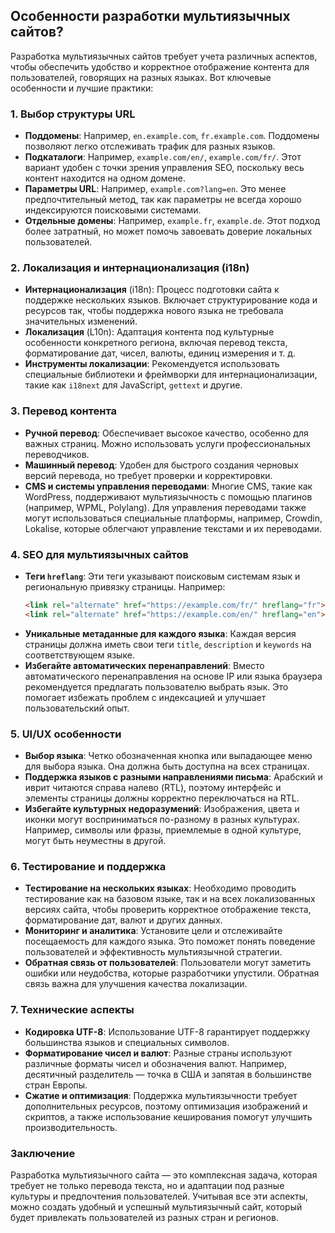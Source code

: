 ## Особенности разработки мультиязычных сайтов?

Разработка мультиязычных сайтов требует учета различных аспектов, чтобы обеспечить удобство и корректное отображение контента для пользователей, говорящих на разных языках. Вот ключевые особенности и лучшие практики:

### 1. **Выбор структуры URL**
   - **Поддомены**: Например, `en.example.com`, `fr.example.com`. Поддомены позволяют легко отслеживать трафик для разных языков.
   - **Подкаталоги**: Например, `example.com/en/`, `example.com/fr/`. Этот вариант удобен с точки зрения управления SEO, поскольку весь контент находится на одном домене.
   - **Параметры URL**: Например, `example.com?lang=en`. Это менее предпочтительный метод, так как параметры не всегда хорошо индексируются поисковыми системами.
   - **Отдельные домены**: Например, `example.fr`, `example.de`. Этот подход более затратный, но может помочь завоевать доверие локальных пользователей.

### 2. **Локализация и интернационализация (i18n)**
   - **Интернационализация** (i18n): Процесс подготовки сайта к поддержке нескольких языков. Включает структурирование кода и ресурсов так, чтобы поддержка нового языка не требовала значительных изменений.
   - **Локализация** (L10n): Адаптация контента под культурные особенности конкретного региона, включая перевод текста, форматирование дат, чисел, валюты, единиц измерения и т. д.
   - **Инструменты локализации**: Рекомендуется использовать специальные библиотеки и фреймворки для интернационализации, такие как `i18next` для JavaScript, `gettext` и другие.

### 3. **Перевод контента**
   - **Ручной перевод**: Обеспечивает высокое качество, особенно для важных страниц. Можно использовать услуги профессиональных переводчиков.
   - **Машинный перевод**: Удобен для быстрого создания черновых версий перевода, но требует проверки и корректировки.
   - **CMS и системы управления переводами**: Многие CMS, такие как WordPress, поддерживают мультиязычность с помощью плагинов (например, WPML, Polylang). Для управления переводами также могут использоваться специальные платформы, например, Crowdin, Lokalise, которые облегчают управление текстами и их переводами.

### 4. **SEO для мультиязычных сайтов**
   - **Теги `hreflang`**: Эти теги указывают поисковым системам язык и региональную привязку страницы. Например:
     ```html
     <link rel="alternate" href="https://example.com/fr/" hreflang="fr">
     <link rel="alternate" href="https://example.com/en/" hreflang="en">
     ```
   - **Уникальные метаданные для каждого языка**: Каждая версия страницы должна иметь свои теги `title`, `description` и `keywords` на соответствующем языке.
   - **Избегайте автоматических перенаправлений**: Вместо автоматического перенаправления на основе IP или языка браузера рекомендуется предлагать пользователю выбрать язык. Это помогает избежать проблем с индексацией и улучшает пользовательский опыт.

### 5. **UI/UX особенности**
   - **Выбор языка**: Четко обозначенная кнопка или выпадающее меню для выбора языка. Она должна быть доступна на всех страницах.
   - **Поддержка языков с разными направлениями письма**: Арабский и иврит читаются справа налево (RTL), поэтому интерфейс и элементы страницы должны корректно переключаться на RTL.
   - **Избегайте культурных недоразумений**: Изображения, цвета и иконки могут восприниматься по-разному в разных культурах. Например, символы или фразы, приемлемые в одной культуре, могут быть неуместны в другой.

### 6. **Тестирование и поддержка**
   - **Тестирование на нескольких языках**: Необходимо проводить тестирование как на базовом языке, так и на всех локализованных версиях сайта, чтобы проверить корректное отображение текста, форматирование дат, валют и других данных.
   - **Мониторинг и аналитика**: Установите цели и отслеживайте посещаемость для каждого языка. Это поможет понять поведение пользователей и эффективность мультиязычной стратегии.
   - **Обратная связь от пользователей**: Пользователи могут заметить ошибки или неудобства, которые разработчики упустили. Обратная связь важна для улучшения качества локализации.

### 7. **Технические аспекты**
   - **Кодировка UTF-8**: Использование UTF-8 гарантирует поддержку большинства языков и специальных символов.
   - **Форматирование чисел и валют**: Разные страны используют различные форматы чисел и обозначения валют. Например, десятичный разделитель — точка в США и запятая в большинстве стран Европы.
   - **Сжатие и оптимизация**: Поддержка мультиязычности требует дополнительных ресурсов, поэтому оптимизация изображений и скриптов, а также использование кеширования помогут улучшить производительность.

### Заключение

Разработка мультиязычного сайта — это комплексная задача, которая требует не только перевода текста, но и адаптации под разные культуры и предпочтения пользователей. Учитывая все эти аспекты, можно создать удобный и успешный мультиязычный сайт, который будет привлекать пользователей из разных стран и регионов.
